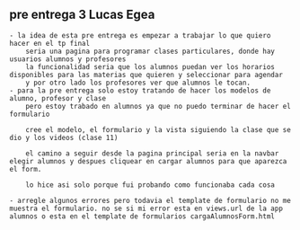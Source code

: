 ## pre entrega 3 Lucas Egea 

    - la idea de esta pre entrega es empezar a trabajar lo que quiero hacer en el tp final
        seria una pagina para programar clases particulares, donde hay usuarios alumnos y profesores
        la funcionalidad seria que los alumnos puedan ver los horarios disponibles para las materias que quieren y seleccionar para agendar
        y por otro lado los profesores ver que alumnos le tocan. 
    - para la pre entrega solo estoy tratando de hacer los modelos de alumno, profesor y clase 
        pero estoy trabado en alumnos ya que no puedo terminar de hacer el formulario

        cree el modelo, el formulario y la vista siguiendo la clase que se dio y los videos (clase 11)
        
        el camino a seguir desde la pagina principal seria en la navbar elegir alumnos y despues cliquear en cargar alumnos para que aparezca el form.

        lo hice asi solo porque fui probando como funcionaba cada cosa

    - arregle algunos errores pero todavia el template de formulario no me muestra el formulario. no se si mi error esta en views.url de la app alumnos o esta en el template de formularios cargaAlumnosForm.html

  

